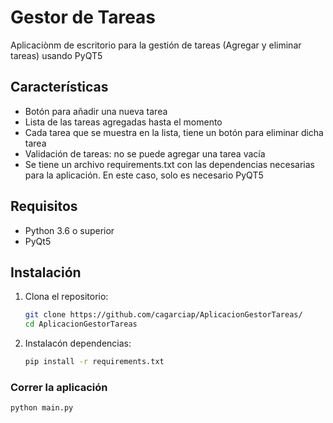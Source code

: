 # Gestor de Tareas

Aplicaciònm de escritorio para la gestión de tareas (Agregar y eliminar tareas) usando PyQT5

## Características

- Botón para añadir una nueva tarea
- Lista de las tareas agregadas hasta el momento
- Cada tarea que se muestra en la lista, tiene un botón para eliminar dicha tarea
- Validación de tareas: no se puede agregar una tarea vacía
- Se tiene un archivo requirements.txt con las dependencias necesarias para la aplicación. En este caso, solo es necesario PyQT5

## Requisitos

- Python 3.6 o superior
- PyQt5

## Instalación

1. Clona el repositorio:
   ```bash
   git clone https://github.com/cagarciap/AplicacionGestorTareas/
   cd AplicacionGestorTareas

2. Instalacón dependencias:
   ```bash
   pip install -r requirements.txt

### Correr la aplicación

   ```bash
   python main.py